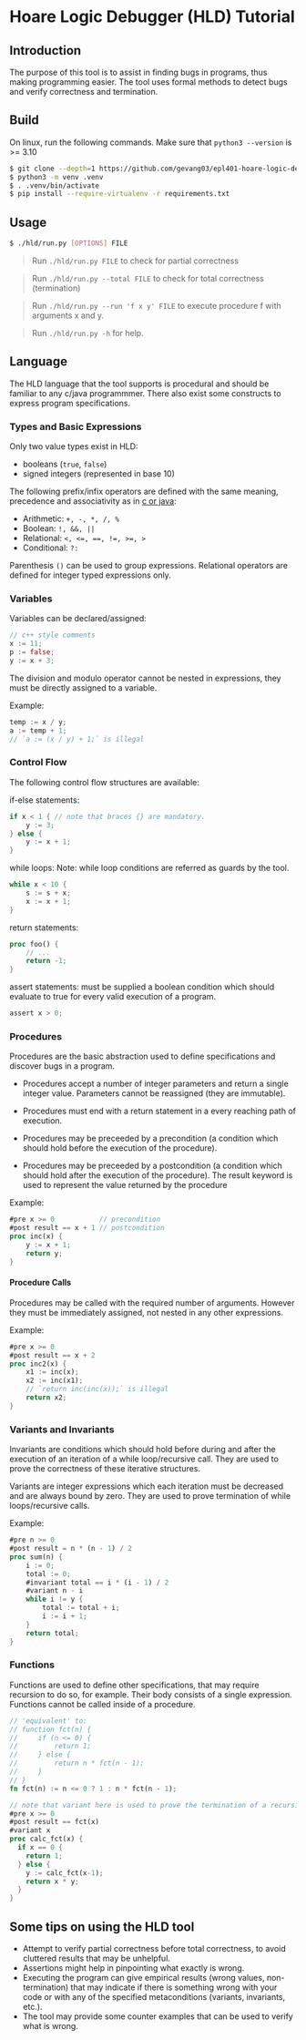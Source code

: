 # Hoare Logic Debugger (HLD) Tutorial

## Introduction
The purpose of this tool is to assist in finding bugs in programs, thus making programming easier. The tool uses formal methods to detect bugs and verify correctness and termination.

## Build

On linux, run the following commands. Make sure that `python3 --version` is >= 3.10

```bash
$ git clone --depth=1 https://github.com/gevang03/epl401-hoare-logic-debugger.git
$ python3 -m venv .venv
$ . .venv/bin/activate
$ pip install --require-virtualenv -r requirements.txt
```

## Usage
```sh
$ ./hld/run.py [OPTIONS] FILE
```

> Run `./hld/run.py FILE` to check for partial correctness

> Run `./hld/run.py --total FILE` to check for total 
correctness (termination)

> Run `./hld/run.py --run 'f x y' FILE` to execute procedure f with arguments x and y.

> Run `./hld/run.py -h` for help.

## Language
The HLD language that the tool supports is procedural and should be familiar to any c/java programmmer. There also exist some constructs to express program specifications.

### Types and Basic Expressions
Only two value types exist in HLD:
* booleans (`true`, `false`)
* signed integers (represented in base 10)

The following prefix/infix operators are defined with the same meaning, precedence and associativity as in [c or java](https://en.cppreference.com/w/c/language/operator_precedence):

* Arithmetic: `+, -, *, /, %`
* Boolean: `!, &&, ||`
* Relational: `<, <=, ==, !=, >=, >`
* Conditional: `?:`

Parenthesis `()` can be used to group expressions.
Relational operators are defined for integer typed expressions only.

### Variables
Variables can be declared/assigned:
```rs
// c++ style comments
x := 11;
p := false;
y := x + 3;
```

The division and modulo operator cannot be nested in expressions, they must be directly assigned to a variable.

Example:
```rs
temp := x / y;
a := temp + 1;
// `a := (x / y) + 1;` is illegal
```

### Control Flow
The following control flow structures are available:

if-else statements:
```rs
if x < 1 { // note that braces {} are mandatory.
    y := 3;
} else {
    y := x + 1;
}
```

while loops:
Note: while loop conditions are referred as guards by the tool.
```rs
while x < 10 {
    s := s + x;
    x := x + 1;
}
```

return statements:
```rs
proc foo() {
    // ...
    return -1;
}
```

assert statements: must be supplied a boolean condition which should evaluate to true for every valid execution of a program.
```rs
assert x > 0;
```

### Procedures
Procedures are the basic abstraction used to define specifications and discover bugs in a program.

* Procedures accept a number of integer parameters and return a single integer value.
Parameters cannot be reassigned (they are immutable).

* Procedures must end with a return statement in a every reaching path of execution.

* Procedures may be preceeded by a precondition (a condition which should hold before the execution of the procedure).

* Procedures may be preceeded by a postcondition (a condition which should hold after the execution of the procedure). The result keyword is used to represent the value returned by the procedure

Example:
```rs
#pre x >= 0           // precondition
#post result == x + 1 // postcondition
proc inc(x) {
    y := x + 1;
    return y;
}
```

#### Procedure Calls
Procedures may be called with the required number of arguments.
However they must be immediately assigned, not nested in any other expressions.

Example:
```rs
#pre x >= 0
#post result == x + 2
proc inc2(x) {
    x1 := inc(x);
    x2 := inc(x1);
    // `return inc(inc(x));` is illegal
    return x2;
}
```

### Variants and Invariants
Invariants are conditions which should hold before during and after the execution of an iteration of a while loop/recursive call. They are used to prove the correctness of these iterative structures.

Variants are integer expressions which each iteration must be decreased and are always bound by zero. They are used to prove termination of while loops/recursive calls.

Example:
```rs
#pre n >= 0
#post result = n * (n - 1) / 2
proc sum(n) {
    i := 0;
    total := 0;
    #invariant total == i * (i - 1) / 2
    #variant n - i
    while i != y {
        total := total + i;
        i := i + 1;
    }
    return total;
}
```

### Functions
Functions are used to define other specifications, that may require recursion to do so, for example. Their body consists of a single expression. Functions cannot be called inside of a procedure.

```rs
// 'equivalent' to:
// function fct(n) {
//     if (n <= 0) {
//         return 1;
//     } else {
//         return n * fct(n - 1);
//     }
// }
fn fct(n) := n <= 0 ? 1 : n * fct(n - 1);

// note that variant here is used to prove the termination of a recursive procedure
#pre x >= 0
#post result == fct(x)
#variant x
proc calc_fct(x) {
  if x == 0 {
    return 1;
  } else {
    y := calc_fct(x-1);
    return x * y;
  }
}
```

## Some tips on using the HLD tool
* Attempt to verify partial correctness before total correctness, to avoid cluttered results that may be unhelpful.
* Assertions might help in pinpointing what exactly is wrong.
* Executing the program can give empirical results (wrong values, non-termination) that may indicate if there is something wrong with your code or with any of the specified metaconditions (variants, invariants, etc.).
* The tool may provide some counter examples that can be used to verify what is wrong.
